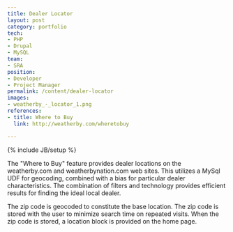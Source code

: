 ```yaml
---
title: Dealer Locator
layout: post
category: portfolio
tech:
- PHP
- Drupal
- MySQL
team:
- SRA
position:
- Developer
- Project Manager
permalink: /content/dealer-locator
images:
- weatherby_-_locator_1.png
references:
- title: Where to Buy
  link: http://weatherby.com/wheretobuy

---
```

{% include JB/setup %}
<div id="node-8" class="node node-portfolio node-promoted">
  <div class="content clearfix">
    <div class="field field-name-body field-type-text-with-summary field-label-hidden"><div class="field-items"><div class="field-item even"><p>The "Where to Buy" feature provides dealer locations on the weatherby.com and weatherbynation.com web sites. This utilizes a MySql UDF for geocoding, combined with a bias for particular dealer characteristics. The combination of filters and technology provides efficient results for finding the ideal local dealer.</p>
<p>The zip code is geocoded to constitute the base location. The zip code is stored with the user to minimize search time on repeated visits. When the zip code is stored, a location block is provided on the home page.</p>
</div></div></div>  </div>
</div>
